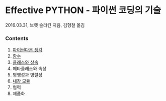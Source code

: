 # Effective PYTHON - 파이썬 코딩의 기술

2016.03.31, 브렛 슬라킨 지음, 김형철 옮김

### Contents
1. [파이썬다운 생각](https://github.com/gritmind/my-review-notes/blob/master/code/book/effective_py/notes/chapter_1.md)
2. [함수](https://github.com/gritmind/my-review-notes/blob/master/code/book/effective_py/notes/chapter_2.md)
3. [클래스와 상속](https://github.com/gritmind/my-review-notes/blob/master/code/book/effective_py/notes/chapter_3.md)
4. 메타클래스와 속성
5. 병행성과 병렬성
6. [내장 모듈](https://github.com/gritmind/my-review-notes/blob/master/code/book/effective_py/notes/chapter_6.md)
7. 협력
8. 제품화
